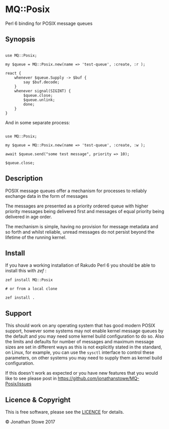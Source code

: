 # MQ::Posix

Perl 6 binding for POSIX message queues

## Synopsis

```perl6

use MQ::Posix;

my $queue = MQ::Posix.new(name => 'test-queue', :create, :r );

react {
    whenever $queue.Supply -> $buf {
        say $buf.decode;
    }
    whenever signal(SIGINT) {
        $queue.close;
        $queue.unlink;
        done;
    }
}
```

And in some separate process:

```perl6

use MQ::Posix;

my $queue = MQ::Posix.new(name => 'test-queue', :create, :w );

await $queue.send("some test message", priority => 10);

$queue.close;

```

## Description

POSIX message queues offer a mechanism for processes to reliably exchange
data in the form of messages

The messages are presented as a priority ordered queue with higher priority
messages being delivered first and messages of equal priority being delivered
in age order.

The mechanism is simple, having no provision for message metadata and so forth
and whilst reliable, unread messages do not persist beyond the lifetime of the
running kernel.

## Install

If you have a working installation of Rakudo Perl 6 you should be able to
install this with *zef* :

    zef install MQ::Posix

    # or from a local clone

    zef install .

## Support

This should work on any operating system that has good modern POSIX
support, however some systems may not enable kernel message queues by
the default and you may need some kernel build configuration to do so.
Also the limits and defaults for number of messages and maximum message
sizes are set in different ways as this is not explicitly stated in the
standard, on Linux, for example, you can use the ```sysctl``` interface
to control these parameters, on other systems you may need to supply
them as kernel build configuration.

If this doesn't work as expected or you have new
features that you would like to see please post in
https://github.com/jonathanstowe/MQ-Posix/issues

## Licence & Copyright

This is free software, please see the [LICENCE](LICENCE) for details.

© Jonathan Stowe 2017

